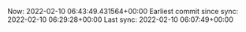 Now: 2022-02-10 06:43:49.431564+00:00 Earliest commit since sync: 2022-02-10 06:29:28+00:00 Last sync: 2022-02-10 06:07:49+00:00
